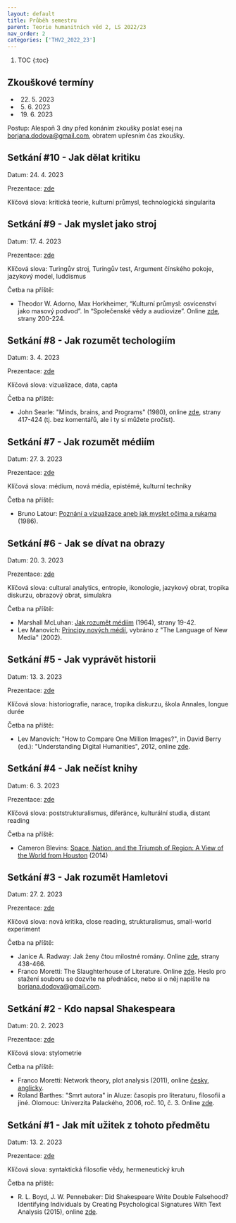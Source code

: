 ```yaml
---
layout: default
title: Průběh semestru
parent: Teorie humanitních věd 2, LS 2022/23
nav_order: 2
categories: ['THV2_2022_23']
---
```


1. TOC
{:toc}

## Zkouškové termíny
- &thinsp; 22. 5. 2023
- &thinsp; 5. 6. 2023
- &thinsp; 19. 6. 2023

Postup: Alespoň 3 dny před konáním zkoušky poslat esej na borjana.dodova@gmail.com, obratem upřesním čas zkoušky.

## Setkání #10 - Jak dělat kritiku

Datum: 24. 4. 2023

Prezentace: [zde](https://bdodova.github.io/prezentace_LS_2022_23_THV2_UP/10-jak_delat_kritiku.html)

Klíčová slova: kritická teorie, kulturní průmysl, technologická singularita

## Setkání #9 - Jak myslet jako stroj

Datum: 17. 4. 2023

Prezentace: [zde](https://bdodova.github.io/prezentace_LS_2022_23_THV2_UP/09-jak_myslet_jako_stroj.html)

Klíčová slova: Turingův stroj, Turingův test, Argument čínského pokoje, jazykový model, luddismus

Četba na příště:
- Theodor W. Adorno, Max Horkheimer, “Kulturní průmysl: osvícenství jako masový podvod”. In “Společenské vědy a audiovize”. Online [zde](https://monoskop.org/images/d/d8/Bendova_Helena_Strnad_Matej_eds_Spolecenske_vedy_a_audiovize_2014.pdf), strany 200-224.

## Setkání #8 - Jak rozumět techologiím

Datum: 3. 4. 2023

Prezentace: [zde](https://bdodova.github.io/prezentace_LS_2022_23_THV2_UP/08-jak_rozumet_technologiim.html)

Klíčová slova: vizualizace, data, capta

Četba na příště:
- John Searle: "Minds, brains, and Programs" (1980), online [zde](http://www.course.sdu.edu.cn/G2S/eWebEditor/uploadfile/20140227112825015.pdf), strany 417-424 (tj. bez komentářů, ale i ty si můžete pročíst).

## Setkání #7 - Jak rozumět médiím

Datum: 27. 3. 2023

Prezentace: [zde](https://bdodova.github.io/prezentace_LS_2022_23_THV2_UP/07-jak_rozumet_mediim.html)

Klíčová slova: médium, nová média, epistémé, kulturní techniky

Četba na příště:
- Bruno Latour: [Poznání a vizualizace aneb jak myslet očima a rukama](https://teorievedy.flu.cas.cz/index.php/tv/article/download/446/444) (1986).

## Setkání #6 - Jak se dívat na obrazy

Datum: 20. 3. 2023

Prezentace: [zde](https://bdodova.github.io/prezentace_LS_2022_23_THV2_UP/06-jak_se_divat_na_obrazy.html)

Klíčová slova: cultural analytics, entropie, ikonologie, jazykový obrat, tropika diskurzu, obrazový obrat, simulakra

Četba na příště:
- Marshall McLuhan: [Jak rozumět médiím](https://monoskop.org/images/7/77/McLuhan_Marshall_Jak_rozumet_mediim.pdf) (1964), strany 19-42.
- Lev Manovich: [Principy nových médií](https://pile.sdbs.cz/docs/Principy_novych_medii.pdf), vybráno z "The Language of New Media" (2002).

## Setkání #5 - Jak vyprávět historii

Datum: 13. 3. 2023

Prezentace: [zde](https://bdodova.github.io/prezentace_LS_2022_23_THV2_UP/05-jak_vypravet_historii.html)

Klíčová slova: historiografie, narace, tropika diskurzu, škola Annales, longue durée

Četba na příště:
* Lev Manovich: "How to Compare One Million Images?", in David Berry (ed.): "Understanding Digital Humanities", 2012, online [zde](http://softwarestudies.com/cultural_analytics/2011.How_To_Compare_One_Million_Images.pdf).

## Setkání #4 - Jak nečíst knihy

Datum: 6. 3. 2023

Prezentace: [zde](https://bdodova.github.io/prezentace_LS_2022_23_THV2_UP/04-jak_necist_knihy.html)

Klíčová slova: poststrukturalismus, diferänce, kulturální studia, distant reading

Četba na příště:
* Cameron Blevins: [Space, Nation, and the Triumph of Region: A View of the World from Houston](http://cameronblevins.org/downloads/Blevins_SpaceNationAndTheTriumphOfRegion_Color.pdf) (2014)

## Setkání #3 - Jak rozumět Hamletovi

Datum: 27. 2. 2023

Prezentace: [zde](https://bdodova.github.io/prezentace_LS_2022_23_THV2_UP/03-jak_rozumět_hamletovi.html)

Klíčová slova: nová kritika, close reading, strukturalismus, small-world experiment

Četba na příště:
* Janice A. Radway: Jak ženy čtou milostné romány. Online [zde](https://monoskop.org/images/d/d8/Bendova_Helena_Strnad_Matej_eds_Spolecenske_vedy_a_audiovize_2014.pdf), strany 438-466.
* Franco Moretti: The Slaughterhouse of Literature. Online [zde](http://invertedpendulum.cz/dh/Moretti-Slaughterhouse-of-Lit.pdf). Heslo pro stažení souboru se dozvíte na přednášce, nebo si o něj napište na borjana.dodova@gmail.com.

## Setkání #2 - Kdo napsal Shakespeara

Datum: 20. 2. 2023

Prezentace: [zde](https://bdodova.github.io/prezentace_LS_2022_23_THV2_UP/02-kdo_napsal_shakespeara.html)

Klíčová slova: stylometrie

Četba na příště:
* Franco Moretti: Network theory, plot analysis (2011), online [česky](https://bdodova.github.io/prezentace_LS_2022_23_THV2_UP/texts/moretti-teorie_siti_a_analyza_syzetu.pdf), [anglicky](https://litlab.stanford.edu/LiteraryLabPamphlet2.pdf).
* Roland Barthes: "Smrt autora" in Aluze: časopis pro literaturu, filosofii a jiné. Olomouc: Univerzita Palackého, 2006, roč. 10, č. 3. Online [zde](https://monoskop.org/images/d/de/Barthes_Roland_1968_2006_Smrt_autora.pdf).

## Setkání #1 - Jak mít užitek z tohoto předmětu

Datum: 13. 2. 2023

Prezentace: [zde](https://bdodova.github.io/prezentace_LS_2022_23_THV2_UP/01-jak_mit_uzitek_z_tohoto_predmetu.html)

Klíčová slova: syntaktická filosofie vědy, hermeneutický kruh

Četba na příště:
* R. L. Boyd, J. W. Pennebaker: Did Shakespeare Write Double Falsehood? Identifying Individuals by Creating Psychological Signatures With Text Analysis (2015), online [zde](http://elizabethan-theatre.org/wps/wp-content/uploads/2015/07/Double-Falsehood-by-Ryan-Boyd-Psychological-Science-2015.pdf).
